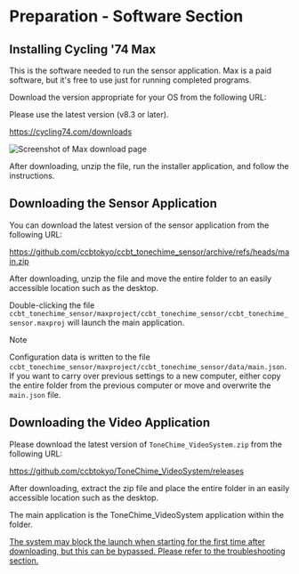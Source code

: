 # Preparation - Software Section

## Installing Cycling '74 Max

This is the software needed to run the sensor application. Max is a paid software, but it's free to use just for running completed programs.

Download the version appropriate for your OS from the following URL:

Please use the latest version (v8.3 or later).

https://cycling74.com/downloads

![Screenshot of Max download page](../img/dl_max.png)

After downloading, unzip the file, run the installer application, and follow the instructions.

<!-- todo: Detailed explanation of installer dialog -->

## Downloading the Sensor Application

You can download the latest version of the sensor application from the following URL:

https://github.com/ccbtokyo/ccbt_tonechime_sensor/archive/refs/heads/main.zip

After downloading, unzip the file and move the entire folder to an easily accessible location such as the desktop.

Double-clicking the file `ccbt_tonechime_sensor/maxproject/ccbt_tonechime_sensor/ccbt_tonechime_sensor.maxproj` will launch the main application.

> [!NOTE]
> Configuration data is written to the file `ccbt_tonechime_sensor/maxproject/ccbt_tonechime_sensor/data/main.json`. If you want to carry over previous settings to a new computer, either copy the entire folder from the previous computer or move and overwrite the `main.json` file.

## Downloading the Video Application

Please download the latest version of `ToneChime_VideoSystem.zip` from the following URL:

https://github.com/ccbtokyo/ToneChime_VideoSystem/releases

After downloading, extract the zip file and place the entire folder in an easily accessible location such as the desktop.

The main application is the ToneChime_VideoSystem application within the folder.

[The system may block the launch when starting for the first time after downloading, but this can be bypassed. Please refer to the troubleshooting section.](5-troubleshooting.md#_2)